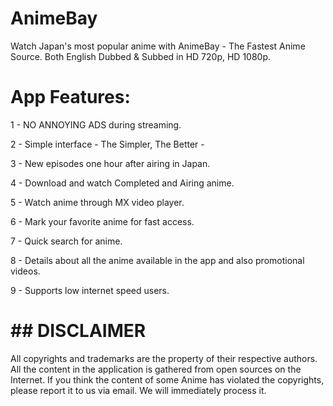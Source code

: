 # AnimeBay

Watch Japan's most popular anime with AnimeBay - The Fastest Anime Source. Both English Dubbed & Subbed in HD 720p, HD 1080p.

# App Features:
1 - NO ANNOYING ADS during streaming.

2 - Simple interface - The Simpler, The Better -

3 - New episodes one hour after airing in Japan.

4 - Download and watch Completed and Airing anime.

5 - Watch anime through MX video player.

6 - Mark your favorite anime for fast access.

7 - Quick search for anime.

8 - Details about all the anime available in the app and also promotional videos.

9 - Supports low internet speed users.




# ## DISCLAIMER ##
All copyrights and trademarks are the property of their respective authors.
All the content in the application is gathered from open sources on the Internet.
If you think the content of some Anime has violated the copyrights, please report it to us via email.
We will immediately process it.
